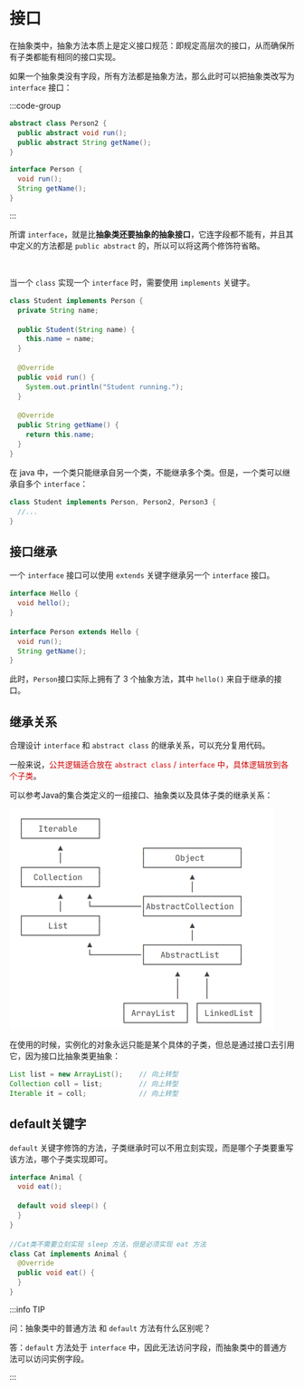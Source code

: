 # 接口

在抽象类中，抽象方法本质上是定义接口规范：即规定高层次的接口，从而确保所有子类都能有相同的接口实现。

如果一个抽象类没有字段，所有方法都是抽象方法，那么此时可以把抽象类改写为 `interface` 接口：

:::code-group

```java [抽象类]
abstract class Person2 {
  public abstract void run();
  public abstract String getName();
}
```

```java [接口]
interface Person {
  void run();
  String getName();
}
```

:::

所谓 `interface`，就是比**抽象类还要抽象的抽象接口**，它连字段都不能有，并且其中定义的方法都是 `public abstract` 的，所以可以将这两个修饰符省略。



<br />

当一个 `class` 实现一个 `interface` 时，需要使用 `implements` 关键字。

```java {1}
class Student implements Person {
  private String name;

  public Student(String name) {
    this.name = name;
  }

  @Override
  public void run() {
    System.out.println("Student running.");
  }

  @Override
  public String getName() {
    return this.name;
  }
}
```

在 java 中，一个类只能继承自另一个类，不能继承多个类。但是，一个类可以继承自多个 `interface`：

```java
class Student implements Person, Person2, Person3 {
  //...
}
```



## 接口继承

一个 `interface` 接口可以使用 `extends` 关键字继承另一个 `interface` 接口。

```java
interface Hello {
  void hello();
}

interface Person extends Hello {
  void run();
  String getName();
}
```

此时，`Person`接口实际上拥有了 3 个抽象方法，其中 `hello()` 来自于继承的接口。



## 继承关系

合理设计 `interface` 和 `abstract class` 的继承关系，可以充分复用代码。

一般来说，<span style="color:#CC0000;">公共逻辑适合放在 `abstract class` / `interface` 中，具体逻辑放到各个子类</span>。

可以参考Java的集合类定义的一组接口、抽象类以及具体子类的继承关系：

<img src="./assets/接口继承.png" alt="image-20240703003433686" style="zoom:50%;" />

在使用的时候，实例化的对象永远只能是某个具体的子类，但总是通过接口去引用它，因为接口比抽象类更抽象：

```java
List list = new ArrayList(); 	// 向上转型
Collection coll = list; 		// 向上转型
Iterable it = coll; 			// 向上转型
```



## default关键字

`default` 关键字修饰的方法，子类继承时可以不用立刻实现，而是哪个子类要重写该方法，哪个子类实现即可。

```java
interface Animal {
  void eat();

  default void sleep() {
  }
}

//Cat类不需要立刻实现 sleep 方法，但是必须实现 eat 方法
class Cat implements Animal {
  @Override
  public void eat() {
  }
}
```

:::info TIP

问：抽象类中的普通方法 和 `default` 方法有什么区别呢？

答：`default` 方法处于 `interface` 中，因此无法访问字段，而抽象类中的普通方法可以访问实例字段。

:::